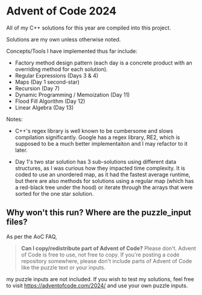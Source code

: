 # Advent of Code 2024

All of my C++ solutions for this year are compiled into this project.

Solutions are my own unless otherwise noted.

Concepts/Tools I have implemented thus far include:

- Factory method design pattern (each day is a concrete product with an overriding method for each solution).
- Regular Expressions (Days 3 & 4)
- Maps (Day 1 second-star)
- Recursion (Day 7)
- Dynamic Programming / Memoization (Day 11)
- Flood Fill Algorithm (Day 12)
- Linear Algebra (Day 13)

Notes:

- C++'s regex library is well known to be cumbersome and slows compilation significantly. Google has a regex library, RE2, which is supposed to be a much better implementaiton and I may refactor to it later.

- Day 1's two star solution has 3 sub-solutions using different data structures, as I was curious how they impacted time complexity. It is coded to use an unordered map, as it had the fastest average runtime, but there are also methods for solutions using a regular map (which has a red-black tree under the hood) or iterate through the arrays that were sorted for the one star solution.

## Why won't this run? Where are the puzzle_input files?

As per the AoC FAQ, 

>**Can I copy/redistribute part of Advent of Code?** Please don't. Advent of Code is free to use, not free to copy. If you're posting a code repository somewhere, please don't include parts of Advent of Code like the puzzle text or your inputs.

my puzzle inputs are not included. If you wish to test my solutions, feel free to visit https://adventofcode.com/2024/ and use your own puzzle inputs.
